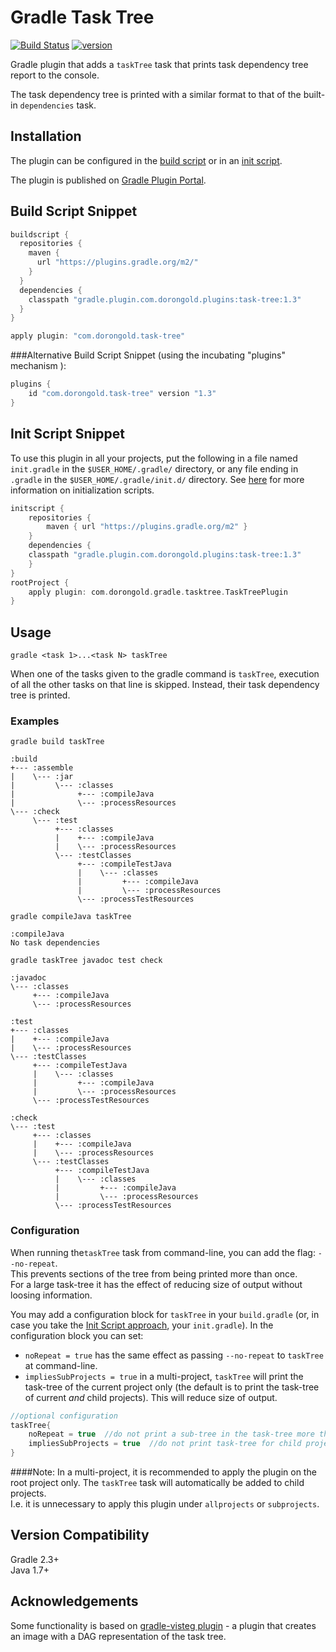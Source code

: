 # Gradle Task Tree

[![Build Status](https://travis-ci.org/dorongold/gradle-task-tree.svg?branch=master)](https://travis-ci.org/dorongold/gradle-task-tree)
[![version](https://img.shields.io/badge/version-1.3-orange.svg)](./CHANGELOG.md)

Gradle plugin that adds a `taskTree` task that prints task dependency tree report to the console.

The task dependency tree is printed with a similar format to that of the built-in `dependencies` task.

## Installation

The plugin can be configured in the [build script](https://gradle.org/docs/current/userguide/plugins.html) or in an [init script](http://gradle.org/docs/current/userguide/init_scripts.html).

The plugin is published on [Gradle Plugin Portal](https://plugins.gradle.org/plugin/com.dorongold.task-tree).

## Build Script Snippet

```groovy
buildscript {
  repositories {
    maven {
      url "https://plugins.gradle.org/m2/"
    }
  }
  dependencies {
    classpath "gradle.plugin.com.dorongold.plugins:task-tree:1.3"
  }
}

apply plugin: "com.dorongold.task-tree"
```

###Alternative Build Script Snippet (using the incubating "plugins" mechanism ):
```groovy
plugins {
    id "com.dorongold.task-tree" version "1.3"
}
```

## Init Script Snippet

To use this plugin in all your projects, put the following in a file named `init.gradle` in the `$USER_HOME/.gradle/` directory, or any file ending in `.gradle` in the `$USER_HOME/.gradle/init.d/` directory. See [here](https://docs.gradle.org/current/userguide/init_scripts.html) for more information on initialization scripts.

```groovy
initscript {
    repositories {
        maven { url "https://plugins.gradle.org/m2" }
    }
    dependencies {
	classpath "gradle.plugin.com.dorongold.plugins:task-tree:1.3"
    }
}
rootProject {
    apply plugin: com.dorongold.gradle.tasktree.TaskTreePlugin
}
```

## Usage

`gradle <task 1>...<task N> taskTree`

When one of the tasks given to the gradle command is `taskTree`, execution of all the other tasks on that line is skipped. Instead, their task dependency tree is printed.

### Examples

`gradle build taskTree`  
```
:build
+--- :assemble
|    \--- :jar
|         \--- :classes
|              +--- :compileJava
|              \--- :processResources
\--- :check
     \--- :test
          +--- :classes
          |    +--- :compileJava
          |    \--- :processResources
          \--- :testClasses
               +--- :compileTestJava
               |    \--- :classes
               |         +--- :compileJava
               |         \--- :processResources
               \--- :processTestResources

```

`gradle compileJava taskTree`  
```
:compileJava
No task dependencies
```

`gradle taskTree javadoc test check`  
```
:javadoc
\--- :classes
     +--- :compileJava
     \--- :processResources

:test
+--- :classes
|    +--- :compileJava
|    \--- :processResources
\--- :testClasses
     +--- :compileTestJava
     |    \--- :classes
     |         +--- :compileJava
     |         \--- :processResources
     \--- :processTestResources

:check
\--- :test
     +--- :classes
     |    +--- :compileJava
     |    \--- :processResources
     \--- :testClasses
          +--- :compileTestJava
          |    \--- :classes
          |         +--- :compileJava
          |         \--- :processResources
          \--- :processTestResources

```

### Configuration
When running the`taskTree` task from command-line, you can add the flag: `--no-repeat`.  
This prevents sections of the tree from being printed more than once.  
For a large task-tree it has the effect of reducing size of output without loosing information.

You may add a configuration block for `taskTree` in your `build.gradle` (or, in case you take the [Init Script approach](#init-script-snippet), your `init.gradle`).
In the configuration block you can set:
- `noRepeat = true` has the same effect as passing `--no-repeat` to `taskTree` at command-line.
- `impliesSubProjects = true`  in a multi-project, `taskTree` will print the task-tree of the current project only (the default is to print the task-tree of current *and* child projects). This will reduce size of output.

```groovy
//optional configuration
taskTree{
    noRepeat = true  //do not print a sub-tree in the task-tree more than once
    impliesSubProjects = true  //do not print task-tree for child projects in a multi-project
}
```
####Note:
In a multi-project, it is recommended to apply the plugin on the root project only. The `taskTree` task will automatically be added to child projects.  
I.e. it is unnecessary to apply this plugin under `allprojects` or `subprojects`.

## Version Compatibility
Gradle 2.3+  
Java 1.7+

## Acknowledgements

Some functionality is based on [gradle-visteg plugin](https://github.com/mmalohlava/gradle-visteg) - a plugin that creates an image with a DAG representation of the task tree.

